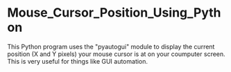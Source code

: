 # Mouse_Cursor_Position_Using_Python

This Python program uses the "pyautogui" module to display the current position (X and Y pixels) your mouse cursor is at on your coumputer screen.
This is very useful for things like GUI automation.
